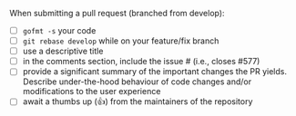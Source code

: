 When submitting a pull request (branched from develop):

- [ ] `gofmt -s` your code
- [ ] `git rebase develop` while on your feature/fix branch
- [ ] use a descriptive title
- [ ] in the comments section, include the issue # (i.e., closes #577)
- [ ] provide a significant summary of the important changes the PR yields. Describe under-the-hood behaviour of code changes and/or modifications to the user experience
- [ ] await a thumbs up (:+1:) from the maintainers of the repository
